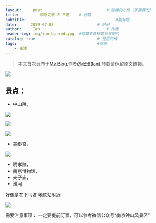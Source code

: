 ```yaml
---
layout:     post             				# 使用的布局（不需要改）
title:         南京之旅-2 日游    # 标题 
subtitle:    					  				#副标题
date:      2019-07-08 					# 时间
author:     Ian                  			# 作者
header-img: img/ian-bg-red.jpg	#这篇文章标题背景图片
catalog: true                        	# 是否归档
tags:                              		#标签
    - 生活
---
```


> 本文首次发布于[My Blog](http://uniquezhangqi.top),作者[@张琦(Ian)](http://uniquezhangqi.top/about/),转载请保留原文链接。



![](https://tva1.sinaimg.cn/large/007S8ZIlgy1gh16cpbb8hj31400u0qv5.jpg)

## 景点：
- 中山陵，

![](https://tva1.sinaimg.cn/large/007S8ZIlgy1gh16fmn1hwj31400u0u0x.jpg)

![](https://tva1.sinaimg.cn/large/007S8ZIlgy1gh16g8ph1hj31400u0hdu.jpg)

![](https://tva1.sinaimg.cn/large/007S8ZIlgy1gh16gj4nchj31400u0b29.jpg)

- 美龄宫，

![](https://tva1.sinaimg.cn/large/007S8ZIlgy1gh16gu0vs0j31400u0kjl.jpg)


- 明孝陵，
- 南京博物馆，
- 夫子庙，
- 淮河

好像是在下马坡 地铁站附近


![](https://tva1.sinaimg.cn/large/007S8ZIlgy1gh16i95qkrj30n01ds7eo.jpg)

需要注意事项：  一定要提前订票，可以参考微信公众号“南京钟山风景区”













